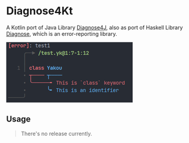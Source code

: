# Diagnose4Kt

A Kotlin port of Java Library [Diagnose4J](https://github.com/Mesabloo/diagnose4j), 
also as port of Haskell Library [Diagnose](https://github.com/mesabloo/diagnose), 
which is an error-reporting library. 

![](assets/img.png)

## Usage
> There's no release currently.
